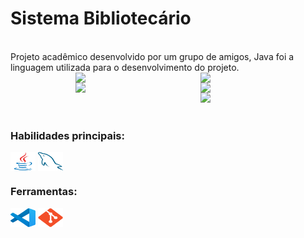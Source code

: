 <h1 align="left">Sistema Bibliotecário</h1>


</br>
Projeto acadêmico desenvolvido por um grupo de amigos, Java foi a linguagem utilizada para o desenvolvimento do projeto.
</br>

<img align="right" width="200px" src="https://i.postimg.cc/Qt4Zc76s/photo-2024-12-28-13-28-07.jpg">
<img align="right" width="200px" src="https://i.postimg.cc/ZnXkMStM/photo-2024-12-28-13-28-11.jpg">
<img align="right" width="200px" src="https://i.postimg.cc/d3hP60XC/photo-2024-12-28-13-28-14.jpg">
<img align="right" width="200px" src="https://i.postimg.cc/0Q2q6n0c/photo-2024-12-28-13-28-17.jpg">
<img align="right" width="200px" src="https://i.postimg.cc/7LNkYd05/photo-2024-12-28-13-28-20.jpg">

</br>
</br>
</br>
</br>
  
  
<div style="display: inline_block">
  
  <h3 align="left">Habilidades principais:</h3>
  <img align="center" alt="Sistema-Java" height="30" width="40" src="https://raw.githubusercontent.com/devicons/devicon/master/icons/java/java-original.svg">
  <img align="center" alt="Sistema-MySQL" height="30" width="40" src="https://raw.githubusercontent.com/devicons/devicon/master/icons/mysql/mysql-original.svg">
  

  
  <h3 align="left">Ferramentas:</h3>
  <img align="center" alt="Netebeans logo" height="30" width="40" src="https://raw.githubusercontent.com/devicons/devicon/master/icons/vscode/vscode-original.svg">
  <img align="center" alt="Sistema-Git" height="30" width="40" src="https://raw.githubusercontent.com/devicons/devicon/master/icons/git/git-original.svg">
 
</div>


##
  
  
